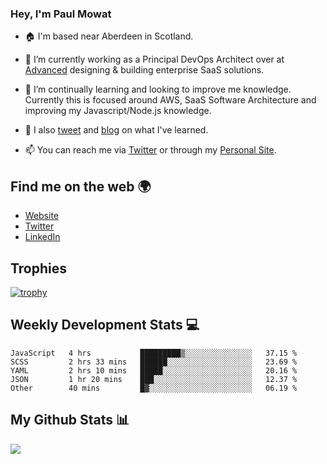 ### Hey, I'm Paul Mowat

- 🏠 I'm based near Aberdeen in Scotland.
- 💼 I’m currently working as a Principal DevOps Architect over at [Advanced](https://www.oneadvanced.com/) designing & building enterprise SaaS solutions.
- 📖 I’m continually learning and looking to improve me knowledge. Currently this is focused around AWS, SaaS Software Architecture and improving my Javascript/Node.js knowledge.
- 📔 I also [tweet](https://twitter.com/paul_mowat) and [blog](https://www.paulmowat.co.uk/blog) on what I've learned.

- 📫 You can reach me via [Twitter](https://twitter.com/paul_mowat) or through my [Personal Site](https://www.paulmowat.co.uk).


## Find me on the web 🌍

- [Website](https://www.paulmowat.co.uk)
- [Twitter](https://twitter.com/paul_mowat)
- [LinkedIn](https://www.linkedin.com/in/paulmowat)

## Trophies

[![trophy](https://github-profile-trophy.vercel.app/?username=paulmowat)](https://github.com/ryo-ma/github-profile-trophy)

## Weekly Development Stats 💻

<!--START_SECTION:waka-->

```text
JavaScript   4 hrs           █████████▒░░░░░░░░░░░░░░░   37.15 %
SCSS         2 hrs 33 mins   ██████░░░░░░░░░░░░░░░░░░░   23.69 %
YAML         2 hrs 10 mins   █████░░░░░░░░░░░░░░░░░░░░   20.16 %
JSON         1 hr 20 mins    ███░░░░░░░░░░░░░░░░░░░░░░   12.37 %
Other        40 mins         █▓░░░░░░░░░░░░░░░░░░░░░░░   06.19 %
```

<!--END_SECTION:waka-->

## My Github Stats 📊

![](https://github-readme-stats.vercel.app/api?username=paulmowat&show_icons=true&count_private=true)
